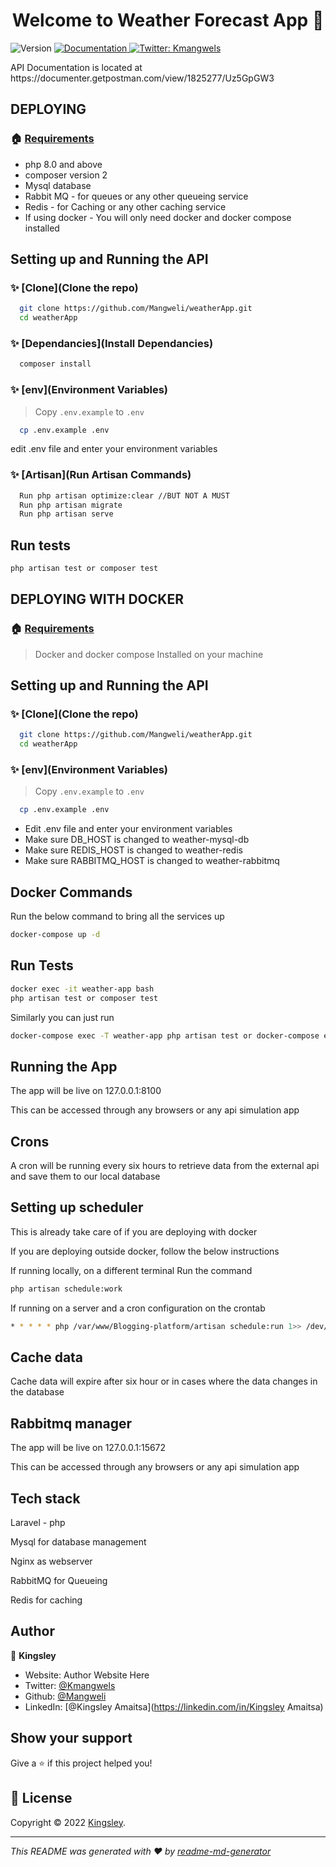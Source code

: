 <h1 align="center">Welcome to Weather Forecast App 👋</h1>
<p>
  <img alt="Version" src="https://img.shields.io/badge/version-1-blue.svg?cacheSeconds=2592000" />
  <a href="https://documenter.getpostman.com/view/1825277/UVsHUoN4" target="_blank">
    <img alt="Documentation" src="https://img.shields.io/badge/documentation-yes-brightgreen.svg" />
  </a>
  <a href="https://twitter.com/Kmangwels" target="_blank">
    <img alt="Twitter: Kmangwels" src="https://img.shields.io/twitter/follow/Kmangwels.svg?style=social" />
  </a>
</p>

<p>API Documentation is located at https://documenter.getpostman.com/view/1825277/Uz5GpGW3</p>

## DEPLOYING
### 🏠 [Requirements](Requirements)
<ul>
	<li>php 8.0 and above</li>
	<li>composer version 2 </li>
	<li>Mysql database </li>
    <li>Rabbit MQ - for queues or any other queueing service</li>
    <li>Redis - for Caching or any other caching service</li>
    <li>If using docker - You will only need docker and docker compose installed</li>
</ul>

## Setting up and Running the API

### ✨ [Clone](Clone the repo)

```sh
  git clone https://github.com/Mangweli/weatherApp.git
  cd weatherApp
```

### ✨ [Dependancies](Install Dependancies)

```sh
  composer install
```

### ✨ [env](Environment Variables)

> Copy `.env.example` to `.env`

```sh
  cp .env.example .env 
```
edit .env file and enter your environment variables

### ✨ [Artisan](Run Artisan Commands)

```sh
  Run php artisan optimize:clear //BUT NOT A MUST
  Run php artisan migrate
  Run php artisan serve
```

## Run tests

```sh
php artisan test or composer test
```

## DEPLOYING WITH DOCKER
### 🏠 [Requirements](Requirements)

> Docker and docker compose Installed on your machine

## Setting up and Running the API

### ✨ [Clone](Clone the repo)

```sh
  git clone https://github.com/Mangweli/weatherApp.git
  cd weatherApp
```

### ✨ [env](Environment Variables)

> Copy `.env.example` to `.env`

```sh
  cp .env.example .env 
```
<ul>
	<li>Edit .env file and enter your environment variables</li>
	<li>Make sure DB_HOST is changed to weather-mysql-db</li>
    <li>Make sure REDIS_HOST is changed to weather-redis</li>
    <li>Make sure RABBITMQ_HOST is changed to weather-rabbitmq</li>
</ul>

## Docker Commands

<p>Run the below command to bring all the services up</p>

```sh
docker-compose up -d

```

## Run Tests
```sh
docker exec -it weather-app bash
php artisan test or composer test

```
<p>Similarly you can just run</p>

```sh
docker-compose exec -T weather-app php artisan test or docker-compose exec -T weather-app composer test
```
## Running the App

<p>The app will be live on 127.0.0.1:8100</p>
<p>This can be accessed through any  browsers or any api simulation app</p>

## Crons

<p>A cron will be running every six hours to retrieve data from the external api and save them to our local database</p>


## Setting up scheduler

<p>This is already take care of if you are deploying with docker</p>
<p>If you are deploying outside docker, follow the below instructions</p>
<p>If running locally, on a different terminal Run the command</p>

```sh
php artisan schedule:work 

```

<p>If running on a server and a cron configuration on the crontab</p>

```sh
* * * * * php /var/www/Blogging-platform/artisan schedule:run 1>> /dev/null 2>&1
```

## Cache data

<p>Cache data will expire after six hour or in cases where the data changes in the database</p>

## Rabbitmq manager

<p>The app will be live on 127.0.0.1:15672</p>
<p>This can be accessed through any  browsers or any api simulation app</p>

## Tech stack

<p>Laravel - php</p>
<p>Mysql for database management</p>
<p>Nginx as webserver</p>
<p>RabbitMQ for Queueing</p>
<p>Redis for caching</p>


## Author

👤 **Kingsley**

* Website: Author Website Here
* Twitter: [@Kmangwels](https://twitter.com/Kmangwels)
* Github: [@Mangweli](https://github.com/Mangweli)
* LinkedIn: [@Kingsley Amaitsa](https://linkedin.com/in/Kingsley Amaitsa)


## Show your support

Give a ⭐️ if this project helped you!

## 📝 License

Copyright © 2022 [Kingsley](https://github.com/Mangweli).<br />

***
_This README was generated with ❤️ by [readme-md-generator](https://github.com/kefranabg/readme-md-generator)_

